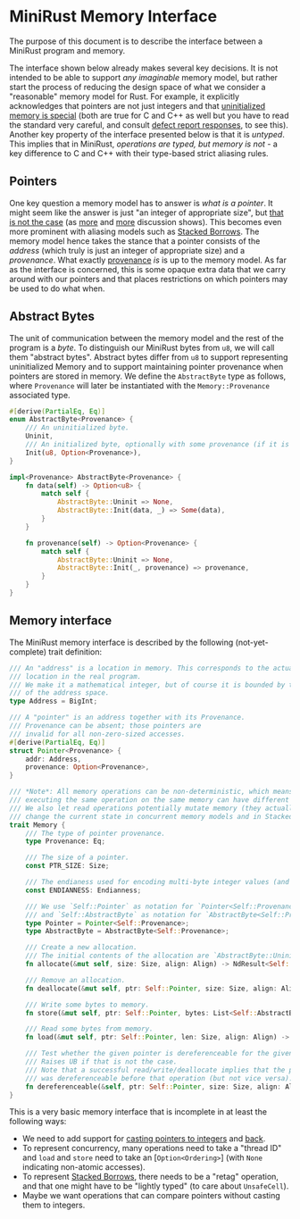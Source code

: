 # MiniRust Memory Interface

The purpose of this document is to describe the interface between a MiniRust program and memory.

The interface shown below already makes several key decisions.
It is not intended to be able to support *any imaginable* memory model, but rather start the process of reducing the design space of what we consider a "reasonable" memory model for Rust.
For example, it explicitly acknowledges that pointers are not just integers and that [uninitialized memory is special][uninit] (both are true for C and C++ as well but you have to read the standard very careful, and consult [defect report responses](http://www.open-std.org/jtc1/sc22/wg14/www/docs/dr_260.htm), to see this).
Another key property of the interface presented below is that it is *untyped*.
This implies that in MiniRust, *operations are typed, but memory is not* - a key difference to C and C++ with their type-based strict aliasing rules.

[uninit]: https://www.ralfj.de/blog/2019/07/14/uninit.html

## Pointers

One key question a memory model has to answer is *what is a pointer*.
It might seem like the answer is just "an integer of appropriate size", but [that is not the case][pointers-complicated] (as [more][pointers-complicated-2] and [more][pointers-complicated-3] discussion shows).
This becomes even more prominent with aliasing models such as [Stacked Borrows].
The memory model hence takes the stance that a pointer consists of the *address* (which truly is just an integer of appropriate size) and a *provenance*.
What exactly [provenance] *is* is up to the memory model.
As far as the interface is concerned, this is some opaque extra data that we carry around with our pointers and that places restrictions on which pointers may be used to do what when.

[pointers-complicated]: https://www.ralfj.de/blog/2018/07/24/pointers-and-bytes.html
[pointers-complicated-2]: https://www.ralfj.de/blog/2020/12/14/provenance.html
[pointers-complicated-3]: https://www.ralfj.de/blog/2022/04/11/provenance-exposed.html
[provenance]: https://github.com/rust-lang/unsafe-code-guidelines/blob/master/reference/src/glossary.md#pointer-provenance
[Stacked Borrows]: https://github.com/rust-lang/unsafe-code-guidelines/blob/master/wip/stacked-borrows.md

## Abstract Bytes

The unit of communication between the memory model and the rest of the program is a *byte*.
To distinguish our MiniRust bytes from `u8`, we will call them "abstract bytes".
Abstract bytes differ from `u8` to support representing uninitialized Memory and to support maintaining pointer provenance when pointers are stored in memory.
We define the `AbstractByte` type as follows, where `Provenance` will later be instantiated with the `Memory::Provenance` associated type.

```rust
#[derive(PartialEq, Eq)]
enum AbstractByte<Provenance> {
    /// An uninitialized byte.
    Uninit,
    /// An initialized byte, optionally with some provenance (if it is encoding a pointer).
    Init(u8, Option<Provenance>),
}

impl<Provenance> AbstractByte<Provenance> {
    fn data(self) -> Option<u8> {
        match self {
            AbstractByte::Uninit => None,
            AbstractByte::Init(data, _) => Some(data),
        }
    }

    fn provenance(self) -> Option<Provenance> {
        match self {
            AbstractByte::Uninit => None,
            AbstractByte::Init(_, provenance) => provenance,
        }
    }
}
```

## Memory interface

The MiniRust memory interface is described by the following (not-yet-complete) trait definition:

```rust
/// An "address" is a location in memory. This corresponds to the actual
/// location in the real program.
/// We make it a mathematical integer, but of course it is bounded by the size
/// of the address space.
type Address = BigInt;

/// A "pointer" is an address together with its Provenance.
/// Provenance can be absent; those pointers are
/// invalid for all non-zero-sized accesses.
#[derive(PartialEq, Eq)]
struct Pointer<Provenance> {
    addr: Address,
    provenance: Option<Provenance>,
}

/// *Note*: All memory operations can be non-deterministic, which means that
/// executing the same operation on the same memory can have different results.
/// We also let read operations potentially mutate memory (they actually can
/// change the current state in concurrent memory models and in Stacked Borrows).
trait Memory {
    /// The type of pointer provenance.
    type Provenance: Eq;

    /// The size of a pointer.
    const PTR_SIZE: Size;

    /// The endianess used for encoding multi-byte integer values (and pointers).
    const ENDIANNESS: Endianness;

    /// We use `Self::Pointer` as notation for `Pointer<Self::Provenance>`,
    /// and `Self::AbstractByte` as notation for `AbstractByte<Self::Provenance>`.
    type Pointer = Pointer<Self::Provenance>;
    type AbstractByte = AbstractByte<Self::Provenance>;

    /// Create a new allocation.
    /// The initial contents of the allocation are `AbstractByte::Uninit`.
    fn allocate(&mut self, size: Size, align: Align) -> NdResult<Self::Pointer>;

    /// Remove an allocation.
    fn deallocate(&mut self, ptr: Self::Pointer, size: Size, align: Align) -> Result;

    /// Write some bytes to memory.
    fn store(&mut self, ptr: Self::Pointer, bytes: List<Self::AbstractByte>, align: Align) -> Result;

    /// Read some bytes from memory.
    fn load(&mut self, ptr: Self::Pointer, len: Size, align: Align) -> Result<List<Self::AbstractByte>>;

    /// Test whether the given pointer is dereferenceable for the given size and alignment.
    /// Raises UB if that is not the case.
    /// Note that a successful read/write/deallocate implies that the pointer
    /// was dereferenceable before that operation (but not vice versa).
    fn dereferenceable(&self, ptr: Self::Pointer, size: Size, align: Align) -> Result;
}
```

This is a very basic memory interface that is incomplete in at least the following ways:

* We need to add support for [casting pointers to integers](https://doc.rust-lang.org/nightly/std/primitive.pointer.html#method.expose_addr) and [back](https://doc.rust-lang.org/nightly/std/ptr/fn.from_exposed_addr.html).
* To represent concurrency, many operations need to take a "thread ID" and `load` and `store` need to take an [`Option<Ordering>`] (with `None` indicating non-atomic accesses).
* To represent [Stacked Borrows], there needs to be a "retag" operation, and that one might have to be "lightly typed" (to care about `UnsafeCell`).
* Maybe we want operations that can compare pointers without casting them to integers.

[`Ordering`]: https://doc.rust-lang.org/nightly/core/sync/atomic/enum.Ordering.html
